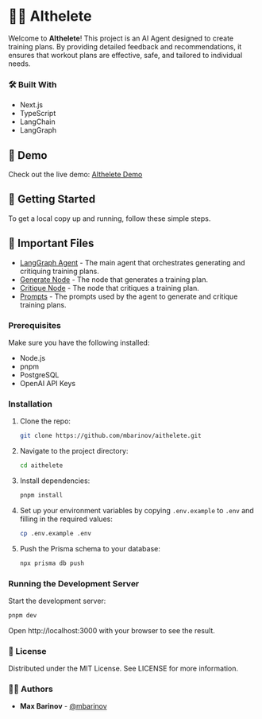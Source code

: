# 🏋️‍♂️ AIthelete

Welcome to **AIthelete**! This project is an AI Agent designed to create training plans. By providing detailed feedback and recommendations, it ensures that workout plans are effective, safe, and tailored to individual needs.

### 🛠️ Built With
- Next.js
- TypeScript 
- LangChain
- LangGraph

## 🚀 Demo
Check out the live demo: [AIthelete Demo](https://aithelete.vercel.app/)

## 🚀 Getting Started
To get a local copy up and running, follow these simple steps.

## 📂 Important Files

- [LangGraph Agent](src/lib/agent/index.ts) - The main agent that orchestrates generating and critiquing training plans.
- [Generate Node](src/lib/agent/generateTrainingPlan.ts) - The node that generates a training plan.
- [Critique Node](src/lib/agent/critiqueTrainingPlan.ts) - The node that critiques a training plan.
- [Prompts](src/lib/agent/nodes/prompts.ts) - The prompts used by the agent to generate and critique training plans.

### Prerequisites

Make sure you have the following installed:

- Node.js
- pnpm
- PostgreSQL
- OpenAI API Keys

### Installation

1. Clone the repo:
    ```bash
    git clone https://github.com/mbarinov/aithelete.git
    ```
2. Navigate to the project directory:
    ```bash
    cd aithelete
    ```
3. Install dependencies:
    ```bash
    pnpm install
    ```
4. Set up your environment variables by copying `.env.example` to `.env` and filling in the required values:
    ```bash
    cp .env.example .env
    ```
5. Push the Prisma schema to your database:
    ```bash
    npx prisma db push
    ```

### Running the Development Server

Start the development server:

```bash
pnpm dev
```
Open http://localhost:3000 with your browser to see the result.

### 📜 License
Distributed under the MIT License. See LICENSE for more information.  
### 🧑‍💻 Authors
- **Max Barinov** - [@mbarinov](https://maxbarinov.com)